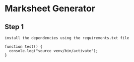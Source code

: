 # Marksheet Generator

## Step 1 
    install the dependencies using the requirements.txt file

```
function test() {
  console.log("source venv/bin/activate");
}
```
 

